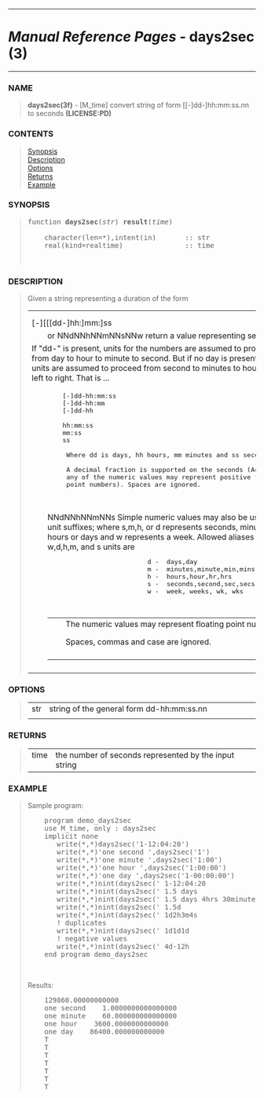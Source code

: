 <?
<body>
  <a name="top" id="top"></a>
  <div id="Container">
    <div id="Content">
      <div class="c15">
        <hr />
        <h1><i>Manual Reference Pages -</i> days2sec (3)</h1>
        <hr />
      </div><a name="0"></a>
      <h3><a name="0">NAME</a></h3>
      <blockquote>
        <b>days2sec(3f)</b> - [M_time] convert string of form [[-]dd-]hh:mm:ss.nn to seconds <b>(LICENSE:PD)</b>
      </blockquote><a name="contents" id="contents"></a>
      <h3>CONTENTS</h3>
      <blockquote>
        <a href="#1">Synopsis</a><br />
        <a href="#2">Description</a><br />
        <a href="#3">Options</a><br />
        <a href="#4">Returns</a><br />
        <a href="#5">Example</a><br />
      </blockquote><a name="8"></a>
      <h3><a name="8">SYNOPSIS</a></h3>
      <blockquote>
        <pre>
function <b>days2sec</b>(<i>str</i>) <b>result</b>(<i>time</i>)
<br />    character(len=*),intent(in)       :: str
    real(kind=realtime)               :: time
<br />
</pre>
      </blockquote><a name="2"></a>
      <h3><a name="2">DESCRIPTION</a></h3>
      <blockquote>
        Given a string representing a duration of the form
        <table cellpadding="3">
          <!-- tsb: Given a string representing a duration of the form
 -->
          <tr>
            <td></td>
          </tr>
          <tr>
            <td></td>
          </tr>
          <tr valign="top">
            <td class="c16" colspan="2">[-][[[dd-]hh:]mm:]ss</td>
          </tr>
          <tr valign="top">
            <td width="6%"></td>
            <td>or NNdNNhNNmNNsNNw return a value representing seconds</td>
          </tr>
          <tr>
            <td colspan="2">If "dd-" is present, units for the numbers are assumed to proceed from day to hour to minute to second. But if no day is
            present, the units are assumed to proceed from second to minutes to hour from left to right. That is ...</td>
          </tr>
          <tr>
            <td colspan="2">
              <pre>
        [-]dd-hh:mm:ss
        [-]dd-hh:mm
        [-]dd-hh
<br />        hh:mm:ss
        mm:ss
        ss
<br />         Where dd is days, hh hours, mm minutes and ss seconds.
<br />         A decimal fraction is supported on the seconds (Actually,
         any of the numeric values may represent positive floating
         point numbers). Spaces are ignored.
<br />
</pre>
            </td>
          </tr>
          <tr>
            <td width="6%"></td>
            <td>
              NNdNNhNNmNNs Simple numeric values may also be used with unit suffixes; where s,m,h, or d represents seconds, minutes, hours or days and w
              represents a week. Allowed aliases for w,d,h,m, and s units are
              <pre>
                          d -  days,day
                          m -  minutes,minute,min,mins
                          h -  hours,hour,hr,hrs
                          s -  seconds,second,sec,secs
                          w -  week, weeks, wk, wks
<br />
</pre>
              <table width="100%" cellpadding="3">
                <tr>
                  <td width="6%"></td>
                  <td>
                    The numeric values may represent floating point numbers.
                    <p>Spaces, commas and case are ignored.</p>
                  </td>
                </tr>
                <tr>
                  <td></td>
                </tr>
              </table>
            </td>
          </tr>
          <tr>
            <td></td>
          </tr>
        </table>
      </blockquote><a name="3"></a>
      <h3><a name="3">OPTIONS</a></h3>
      <blockquote>
        <table cellpadding="3">
          <tr valign="top">
            <td class="c17" width="6%" nowrap="nowrap">str</td>
            <td valign="bottom">string of the general form dd-hh:mm:ss.nn</td>
          </tr>
          <tr>
            <td></td>
          </tr>
        </table>
      </blockquote><a name="4"></a>
      <h3><a name="4">RETURNS</a></h3>
      <blockquote>
        <table cellpadding="3">
          <tr valign="top">
            <td class="c17" width="6%" nowrap="nowrap">time</td>
            <td valign="bottom">the number of seconds represented by the input string</td>
          </tr>
        </table>
      </blockquote><a name="5"></a>
      <h3><a name="5">EXAMPLE</a></h3>
      <blockquote>
        Sample program:
        <pre>
    program demo_days2sec
    use M_time, only : days2sec
    implicit none
       write(*,*)days2sec('1-12:04:20')
       write(*,*)'one second ',days2sec('1')
       write(*,*)'one minute ',days2sec('1:00')
       write(*,*)'one hour ',days2sec('1:00:00')
       write(*,*)'one day ',days2sec('1-00:00:00')
       write(*,*)nint(days2sec(' 1-12:04:20              ')) .eq. 129860
       write(*,*)nint(days2sec(' 1.5 days                ')) .eq. 129600
       write(*,*)nint(days2sec(' 1.5 days 4hrs 30minutes ')) .eq. 145800
       write(*,*)nint(days2sec(' 1.5d                    ')) .eq. 129600
       write(*,*)nint(days2sec(' 1d2h3m4s                ')) .eq. 93784
       ! duplicates
       write(*,*)nint(days2sec(' 1d1d1d                  ')) .eq. 259200
       ! negative values
       write(*,*)nint(days2sec(' 4d-12h                  ')) .eq. 302400
    end program demo_days2sec
<br />
</pre>Results:
        <pre>
    129860.00000000000
    one second    1.0000000000000000
    one minute    60.000000000000000
    one hour    3600.0000000000000
    one day    86400.000000000000
    T
    T
    T
    T
    T
    T
    T
</pre>
    </div>
  </div>
</body>
